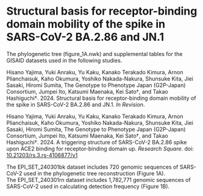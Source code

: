 # Structural basis for receptor-binding domain mobility of the spike in SARS-CoV-2 BA.2.86 and JN.1

The phylogenetic tree (figure_1A.nwk) and supplemental tables for the GISAID datasets used in the following studies.

Hisano Yajima, Yuki Anraku, Yu Kaku, Kanako Terakado Kimura, Arnon Plianchaisuk, Kaho Okumura, Yoshiko Nakada-Nakura, Shunsuke Kita, Jiei Sasaki, Hiromi Sumita, The Genotype to Phenotype Japan (G2P-Japan) Consortium, Jumpei Ito, Katsumi Maenaka, Kei Sato†, and Takao Hashiguchi†. 2024. Structural basis for receptor-binding domain mobility of the spike in SARS-CoV-2 BA.2.86 and JN.1. *In Revision*.

Hisano Yajima, Yuki Anraku, Yu Kaku, Kanako Terakado Kimura, Arnon Plianchaisuk, Kaho Okumura, Yoshiko Nakada-Nakura, Shunsuke Kita, Jiei Sasaki, Hiromi Sumita, The Genotype to Phenotype Japan (G2P-Japan) Consortium, Jumpei Ito, Katsumi Maenaka, Kei Sato†, and Takao Hashiguchi†. 2024. A triggering structure of SARS-CoV-2 BA.2.86 spike upon ACE2 binding for receptor-binding domain up. *Research Square*. doi: [10.21203/rs.3.rs-4106877/v1](https://doi.org/10.21203/rs.3.rs-4106877/v1)

The EPI_SET_240301bk dataset includes 720 genomic sequences of SARS-CoV-2 used in the phylogenetic tree reconstruction (Figure 1A).\
The EPI_SET_240301rn dataset includes 1,782,771 genomic sequences of SARS-CoV-2 used in calculating detection frequency (Figure 1B).
